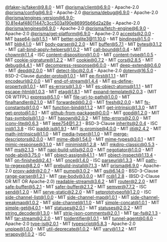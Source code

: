 [@faker-js/faker@9.8.0](https://github.com/faker-js/faker) - MIT
[@prisma/client@6.9.0](https://github.com/prisma/prisma) - Apache-2.0
[@prisma/config@6.9.0](https://github.com/prisma/prisma) - Apache-2.0
[@prisma/debug@6.9.0](https://github.com/prisma/prisma) - Apache-2.0
[@prisma/engines-version@6.9.0-10.81e4af48011447c3cc503a190e86995b66d2a28e](https://github.com/prisma/engines-wrapper) - Apache-2.0
[@prisma/engines@6.9.0](https://github.com/prisma/prisma) - Apache-2.0
[@prisma/fetch-engine@6.9.0](https://github.com/prisma/prisma) - Apache-2.0
[@prisma/get-platform@6.9.0](https://github.com/prisma/prisma) - Apache-2.0
[accepts@2.0.0](https://github.com/jshttp/accepts) - MIT
[base64-js@1.5.1](https://github.com/beatgammit/base64-js) - MIT
[better-sqlite3@11.10.0](https://github.com/WiseLibs/better-sqlite3) - MIT
[bindings@1.5.0](https://github.com/TooTallNate/node-bindings) - MIT
[bl@4.1.0](https://github.com/rvagg/bl) - MIT
[body-parser@2.2.0](https://github.com/expressjs/body-parser) - MIT
[buffer@5.7.1](https://github.com/feross/buffer) - MIT
[bytes@3.1.2](https://github.com/visionmedia/bytes.js) - MIT
[call-bind-apply-helpers@1.0.2](https://github.com/ljharb/call-bind-apply-helpers) - MIT
[call-bound@1.0.4](https://github.com/ljharb/call-bound) - MIT
[chownr@1.1.4](https://github.com/isaacs/chownr) - ISC
[content-disposition@1.0.0](https://github.com/jshttp/content-disposition) - MIT
[content-type@1.0.5](https://github.com/jshttp/content-type) - MIT
[cookie-signature@1.2.2](https://github.com/visionmedia/node-cookie-signature) - MIT
[cookie@0.7.2](https://github.com/jshttp/cookie) - MIT
[cors@2.8.5](https://github.com/expressjs/cors) - MIT
[debug@4.4.1](https://github.com/debug-js/debug) - MIT
[decompress-response@6.0.0](https://github.com/sindresorhus/decompress-response) - MIT
[deep-extend@0.6.0](https://github.com/unclechu/node-deep-extend) - MIT
[depd@2.0.0](https://github.com/dougwilson/nodejs-depd) - MIT
[detect-libc@2.0.4](https://github.com/lovell/detect-libc) - Apache-2.0
[dotenv@16.5.0](https://github.com/motdotla/dotenv) - BSD-2-Clause
[dunder-proto@1.0.1](https://github.com/es-shims/dunder-proto) - MIT
[ee-first@1.1.1](https://github.com/jonathanong/ee-first) - MIT
[encodeurl@2.0.0](https://github.com/pillarjs/encodeurl) - MIT
[end-of-stream@1.4.4](https://github.com/mafintosh/end-of-stream) - MIT
[es-define-property@1.0.1](https://github.com/ljharb/es-define-property) - MIT
[es-errors@1.3.0](https://github.com/ljharb/es-errors) - MIT
[es-object-atoms@1.1.1](https://github.com/ljharb/es-object-atoms) - MIT
[escape-html@1.0.3](https://github.com/component/escape-html) - MIT
[etag@1.8.1](https://github.com/jshttp/etag) - MIT
[expand-template@2.0.3](https://github.com/ralphtheninja/expand-template) - (MIT OR WTFPL)
[express@5.1.0](https://github.com/expressjs/express) - MIT
[file-uri-to-path@1.0.0](https://github.com/TooTallNate/file-uri-to-path) - MIT
[finalhandler@2.1.0](https://github.com/pillarjs/finalhandler) - MIT
[forwarded@0.2.0](https://github.com/jshttp/forwarded) - MIT
[fresh@2.0.0](https://github.com/jshttp/fresh) - MIT
[fs-constants@1.0.0](https://github.com/mafintosh/fs-constants) - MIT
[function-bind@1.1.2](https://github.com/Raynos/function-bind) - MIT
[get-intrinsic@1.3.0](https://github.com/ljharb/get-intrinsic) - MIT
[get-proto@1.0.1](https://github.com/ljharb/get-proto) - MIT
[github-from-package@0.0.0](https://github.com/substack/github-from-package) - MIT
[gopd@1.2.0](https://github.com/ljharb/gopd) - MIT
[has-symbols@1.1.0](https://github.com/inspect-js/has-symbols) - MIT
[hasown@2.0.2](https://github.com/inspect-js/hasOwn) - MIT
[http-errors@2.0.0](https://github.com/jshttp/http-errors) - MIT
[iconv-lite@0.6.3](https://github.com/ashtuchkin/iconv-lite) - MIT
[ieee754@1.2.1](https://github.com/feross/ieee754) - BSD-3-Clause
[inherits@2.0.4](https://github.com/isaacs/inherits) - ISC
[ini@1.3.8](https://github.com/isaacs/ini) - ISC
[ipaddr.js@1.9.1](https://github.com/whitequark/ipaddr.js) - MIT
[is-promise@4.0.0](https://github.com/then/is-promise) - MIT
[jiti@2.4.2](https://github.com/unjs/jiti) - MIT
[math-intrinsics@1.1.0](https://github.com/es-shims/math-intrinsics) - MIT
[media-typer@1.1.0](https://github.com/jshttp/media-typer) - MIT
[merge-descriptors@2.0.0](https://github.com/sindresorhus/merge-descriptors) - MIT
[mime-db@1.54.0](https://github.com/jshttp/mime-db) - MIT
[mime-types@3.0.1](https://github.com/jshttp/mime-types) - MIT
[mimic-response@3.1.0](https://github.com/sindresorhus/mimic-response) - MIT
[minimist@1.2.8](https://github.com/minimistjs/minimist) - MIT
[mkdirp-classic@0.5.3](https://github.com/mafintosh/mkdirp-classic) - MIT
[ms@2.1.3](https://github.com/vercel/ms) - MIT
[napi-build-utils@2.0.0](https://github.com/inspiredware/napi-build-utils) - MIT
[negotiator@1.0.0](https://github.com/jshttp/negotiator) - MIT
[node-abi@3.75.0](https://github.com/electron/node-abi) - MIT
[object-assign@4.1.1](https://github.com/sindresorhus/object-assign) - MIT
[object-inspect@1.13.4](https://github.com/inspect-js/object-inspect) - MIT
[on-finished@2.4.1](https://github.com/jshttp/on-finished) - MIT
[once@1.4.0](https://github.com/isaacs/once) - ISC
[parseurl@1.3.3](https://github.com/pillarjs/parseurl) - MIT
[path-to-regexp@8.2.0](https://github.com/pillarjs/path-to-regexp) - MIT
[prebuild-install@7.1.3](https://github.com/prebuild/prebuild-install) - MIT
[prisma@6.9.0](https://github.com/prisma/prisma) - Apache-2.0
[proxy-addr@2.0.7](https://github.com/jshttp/proxy-addr) - MIT
[pump@3.0.2](https://github.com/mafintosh/pump) - MIT
[qs@6.14.0](https://github.com/ljharb/qs) - BSD-3-Clause
[range-parser@1.2.1](https://github.com/jshttp/range-parser) - MIT
[raw-body@3.0.0](https://github.com/stream-utils/raw-body) - MIT
[rc@1.2.8](https://github.com/dominictarr/rc) - (BSD-2-Clause OR MIT OR Apache-2.0)
[readable-stream@3.6.2](https://github.com/nodejs/readable-stream) - MIT
[router@2.2.0](https://github.com/pillarjs/router) - MIT
[safe-buffer@5.2.1](https://github.com/feross/safe-buffer) - MIT
[safer-buffer@2.1.2](https://github.com/ChALkeR/safer-buffer) - MIT
[semver@7.7.2](https://github.com/npm/node-semver) - ISC
[send@1.2.0](https://github.com/pillarjs/send) - MIT
[serve-static@2.2.0](https://github.com/expressjs/serve-static) - MIT
[setprototypeof@1.2.0](https://github.com/wesleytodd/setprototypeof) - ISC
[side-channel-list@1.0.0](https://github.com/ljharb/side-channel-list) - MIT
[side-channel-map@1.0.1](https://github.com/ljharb/side-channel-map) - MIT
[side-channel-weakmap@1.0.2](https://github.com/ljharb/side-channel-weakmap) - MIT
[side-channel@1.1.0](https://github.com/ljharb/side-channel) - MIT
[simple-concat@1.0.1](https://github.com/feross/simple-concat) - MIT
[simple-get@4.0.1](https://github.com/feross/simple-get) - MIT
[statuses@2.0.1](https://github.com/jshttp/statuses) - MIT
[statuses@2.0.2](https://github.com/jshttp/statuses) - MIT
[string_decoder@1.3.0](https://github.com/nodejs/string_decoder) - MIT
[strip-json-comments@2.0.1](https://github.com/sindresorhus/strip-json-comments) - MIT
[tar-fs@2.1.3](https://github.com/mafintosh/tar-fs) - MIT
[tar-stream@2.2.0](https://github.com/mafintosh/tar-stream) - MIT
[toidentifier@1.0.1](https://github.com/component/toidentifier) - MIT
[tunnel-agent@0.6.0](https://github.com/mikeal/tunnel-agent) - Apache-2.0
[type-is@2.0.1](https://github.com/jshttp/type-is) - MIT
[typescript@5.8.3](https://github.com/microsoft/TypeScript) - Apache-2.0
[unpipe@1.0.0](https://github.com/stream-utils/unpipe) - MIT
[util-deprecate@1.0.2](https://github.com/TooTallNate/util-deprecate) - MIT
[vary@1.1.2](https://github.com/jshttp/vary) - MIT
[wrappy@1.0.2](https://github.com/npm/wrappy) - ISC

